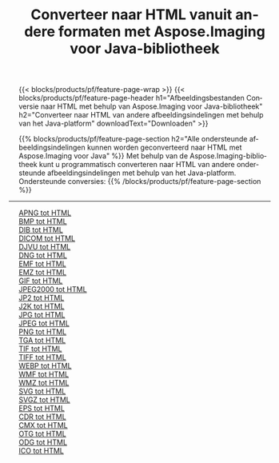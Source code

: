 ﻿---
title: Converteer naar HTML vanuit andere formaten met Aspose.Imaging voor Java-bibliotheek 
weight: 3920
url: /nl/java/conversion/to/html 
lang: nl
langdirlevel: 2
locales: zh-hans,ja,it,ru,de,es,fr,nl,id,lt,pl,pt,vi,tr,ko,zh-hant,ar,hi,th,sv,cs,uk,he
description: Met Aspose.Imaging kunt u met Java converteren naar HTML vanuit andere formaten
---

{{< blocks/products/pf/feature-page-wrap >}}
{{< blocks/products/pf/feature-page-header h1="Afbeeldingsbestanden Conversie naar HTML met behulp van Aspose.Imaging voor Java-bibliotheek" h2="Converteer naar HTML van andere afbeeldingsindelingen met behulp van het Java-platform" downloadText="Downloaden" >}}


{{% blocks/products/pf/feature-page-section  h2="Alle ondersteunde afbeeldingsindelingen kunnen worden geconverteerd naar HTML met Aspose.Imaging voor Java" %}}
Met behulp van de Aspose.Imaging-bibliotheek kunt u programmatisch converteren naar HTML van andere ondersteunde afbeeldingsindelingen met behulp van het Java-platform.
<br/>
Ondersteunde conversies:
{{% /blocks/products/pf/feature-page-section %}}
<div class="container-fluid productfamilypage bg-gray">
    <div class="convertypes bg-gray agp-content section">
        <div class="container">
		<hr style="margin-left:-20px;"/>
		<div class="row other-converters">
		    <div class='col-md-2 other-converter remove-lp remove-rp'><a href="/imaging/nl/java/conversion/apng-to-html" >APNG tot HTML</a></div>
<div class='col-md-2 other-converter remove-lp remove-rp'><a href="/imaging/nl/java/conversion/bmp-to-html" >BMP tot HTML</a></div>
<div class='col-md-2 other-converter remove-lp remove-rp'><a href="/imaging/nl/java/conversion/dib-to-html" >DIB tot HTML</a></div>
<div class='col-md-2 other-converter remove-lp remove-rp'><a href="/imaging/nl/java/conversion/dicom-to-html" >DICOM tot HTML</a></div>
<div class='col-md-2 other-converter remove-lp remove-rp'><a href="/imaging/nl/java/conversion/djvu-to-html" >DJVU tot HTML</a></div>
<div class='col-md-2 other-converter remove-lp remove-rp'><a href="/imaging/nl/java/conversion/dng-to-html" >DNG tot HTML</a></div>
<div class='col-md-2 other-converter remove-lp remove-rp'><a href="/imaging/nl/java/conversion/emf-to-html" >EMF tot HTML</a></div>
<div class='col-md-2 other-converter remove-lp remove-rp'><a href="/imaging/nl/java/conversion/emz-to-html" >EMZ tot HTML</a></div>
<div class='col-md-2 other-converter remove-lp remove-rp'><a href="/imaging/nl/java/conversion/gif-to-html" >GIF tot HTML</a></div>
<div class='col-md-2 other-converter remove-lp remove-rp'><a href="/imaging/nl/java/conversion/jpeg2000-to-html" >JPEG2000 tot HTML</a></div>
<div class='col-md-2 other-converter remove-lp remove-rp'><a href="/imaging/nl/java/conversion/jp2-to-html" >JP2 tot HTML</a></div>
<div class='col-md-2 other-converter remove-lp remove-rp'><a href="/imaging/nl/java/conversion/j2k-to-html" >J2K tot HTML</a></div>
<div class='col-md-2 other-converter remove-lp remove-rp'><a href="/imaging/nl/java/conversion/jpg-to-html" >JPG tot HTML</a></div>
<div class='col-md-2 other-converter remove-lp remove-rp'><a href="/imaging/nl/java/conversion/jpeg-to-html" >JPEG tot HTML</a></div>
<div class='col-md-2 other-converter remove-lp remove-rp'><a href="/imaging/nl/java/conversion/png-to-html" >PNG tot HTML</a></div>
<div class='col-md-2 other-converter remove-lp remove-rp'><a href="/imaging/nl/java/conversion/tga-to-html" >TGA tot HTML</a></div>
<div class='col-md-2 other-converter remove-lp remove-rp'><a href="/imaging/nl/java/conversion/tif-to-html" >TIF tot HTML</a></div>
<div class='col-md-2 other-converter remove-lp remove-rp'><a href="/imaging/nl/java/conversion/tiff-to-html" >TIFF tot HTML</a></div>
<div class='col-md-2 other-converter remove-lp remove-rp'><a href="/imaging/nl/java/conversion/webp-to-html" >WEBP tot HTML</a></div>
<div class='col-md-2 other-converter remove-lp remove-rp'><a href="/imaging/nl/java/conversion/wmf-to-html" >WMF tot HTML</a></div>
<div class='col-md-2 other-converter remove-lp remove-rp'><a href="/imaging/nl/java/conversion/wmz-to-html" >WMZ tot HTML</a></div>
<div class='col-md-2 other-converter remove-lp remove-rp'><a href="/imaging/nl/java/conversion/svg-to-html" >SVG tot HTML</a></div>
<div class='col-md-2 other-converter remove-lp remove-rp'><a href="/imaging/nl/java/conversion/svgz-to-html" >SVGZ tot HTML</a></div>
<div class='col-md-2 other-converter remove-lp remove-rp'><a href="/imaging/nl/java/conversion/eps-to-html" >EPS tot HTML</a></div>
<div class='col-md-2 other-converter remove-lp remove-rp'><a href="/imaging/nl/java/conversion/cdr-to-html" >CDR tot HTML</a></div>
<div class='col-md-2 other-converter remove-lp remove-rp'><a href="/imaging/nl/java/conversion/cmx-to-html" >CMX tot HTML</a></div>
<div class='col-md-2 other-converter remove-lp remove-rp'><a href="/imaging/nl/java/conversion/otg-to-html" >OTG tot HTML</a></div>
<div class='col-md-2 other-converter remove-lp remove-rp'><a href="/imaging/nl/java/conversion/odg-to-html" >ODG tot HTML</a></div>
<div class='col-md-2 other-converter remove-lp remove-rp'><a href="/imaging/nl/java/conversion/ico-to-html" >ICO tot HTML</a></div>
                </div>
        </div>
    </div>
</div>
<br/>

